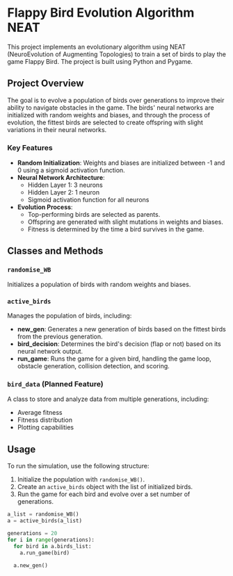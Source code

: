 # Flappy Bird Evolution Algorithm NEAT

This project implements an evolutionary algorithm using NEAT (NeuroEvolution of Augmenting Topologies) to train a set of birds to play the game Flappy Bird. The project is built using Python and Pygame.

## Project Overview

The goal is to evolve a population of birds over generations to improve their ability to navigate obstacles in the game. The birds' neural networks are initialized with random weights and biases, and through the process of evolution, the fittest birds are selected to create offspring with slight variations in their neural networks.

### Key Features
- **Random Initialization**: Weights and biases are initialized between -1 and 0 using a sigmoid activation function.
- **Neural Network Architecture**: 
  - Hidden Layer 1: 3 neurons
  - Hidden Layer 2: 1 neuron
  - Sigmoid activation function for all neurons
- **Evolution Process**: 
  - Top-performing birds are selected as parents.
  - Offspring are generated with slight mutations in weights and biases.
  - Fitness is determined by the time a bird survives in the game.

## Classes and Methods

### `randomise_WB`
Initializes a population of birds with random weights and biases.

### `active_birds`
Manages the population of birds, including:
- **new_gen**: Generates a new generation of birds based on the fittest birds from the previous generation.
- **bird_decision**: Determines the bird's decision (flap or not) based on its neural network output.
- **run_game**: Runs the game for a given bird, handling the game loop, obstacle generation, collision detection, and scoring.

### `bird_data` (Planned Feature)
A class to store and analyze data from multiple generations, including:
- Average fitness
- Fitness distribution
- Plotting capabilities

## Usage

To run the simulation, use the following structure:
1. Initialize the population with `randomise_WB()`.
2. Create an `active_birds` object with the list of initialized birds.
3. Run the game for each bird and evolve over a set number of generations.

```python
a_list = randomise_WB()
a = active_birds(a_list)

generations = 20
for i in range(generations):
  for bird in a.birds_list:
    a.run_game(bird)
  
  a.new_gen()
